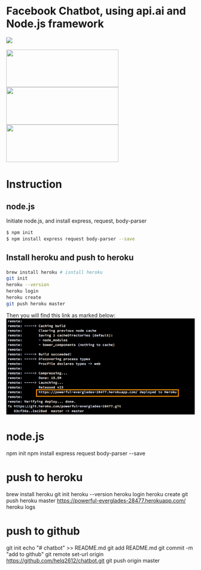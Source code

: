 # Facebook Chatbot, using api.ai and Node.js framework

![](https://nodejs.org/static/images/logos/nodejs-new-pantone-black.png=100x2000)



<p></p>
<img src="https://nodejs.org/static/images/logos/nodejs-new-pantone-black.png" width="300" height="100" align="left">
<img src="https://blog.phusion.nl/content/images/2016/07/Heroku.png" width="300" height="100" align="left">
<img src="https://res.cloudinary.com/crunchbase-production/image/upload/v1422021886/kixmf5uejurno2j4resu.png" width="300" height="100">
<p></p>

#
# Instruction
## node.js
Initiate node.js, and install express, request, body-parser
```sh
$ npm init
$ npm install express request body-parser --save
```
## Install heroku and push to heroku
```sh
brew install heroku # isntall heroku
git init
heroku --version
heroku login
heroku create
git push heroku master
```
Then you will find this link as marked below:
![](images/heroku.png)

#
# node.js
npm init
npm install express request body-parser --save


# push to heroku
brew install heroku
git init
heroku --version
heroku login
heroku create
git push heroku master
https://powerful-everglades-28477.herokuapp.com/
heroku logs

# push to github
git init
echo "# chatbot" >> README.md
git add README.md
git commit -m "add to github"
git remote set-url origin https://github.com/helq2612/chatbot.git
git push origin master
